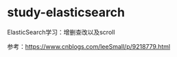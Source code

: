 # study-elasticsearch

ElasticSearch学习：增删查改以及scroll

参考：<https://www.cnblogs.com/leeSmall/p/9218779.html>

